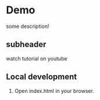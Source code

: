 # Demo

some description!

## subheader

watch tutorial on youtube

## Local development 
1. Open index.html in your browser.
